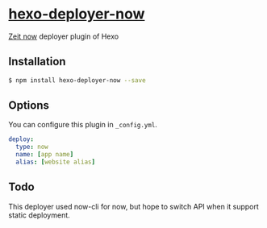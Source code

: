 # [hexo-deployer-now](https://hexo-deployer-now.now.sh/)
[Zeit now](https://zeit.co/now) deployer plugin of Hexo

## Installation
``` bash
$ npm install hexo-deployer-now --save
```

## Options
You can configure this plugin in `_config.yml`.
``` yml
deploy:
  type: now
  name: [app name]
  alias: [website alias]
```

## Todo
This deployer used now-cli for now, but hope to switch API when it support static deployment.